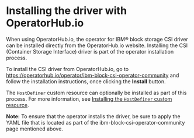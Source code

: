 # Installing the driver with OperatorHub.io

When using OperatorHub.io, the operator for IBM® block storage CSI driver can be installed directly from the OperatorHub.io website. Installing the CSI (Container Storage Interface) driver is part of the operator installation process.

To install the CSI driver from OperatorHub.io, go to https://operatorhub.io/operator/ibm-block-csi-operator-community and follow the installation instructions, once clicking the **Install** button.

The `HostDefiner` custom resource can optionally be installed as part of this process. For more information, see [Installing the `HostDefiner` custom resource](install_hostdefiner.md).

**Note:** To ensure that the operator installs the driver, be sure to apply the YAML file that is located as part of the ibm-block-csi-operator-community page mentioned above.

